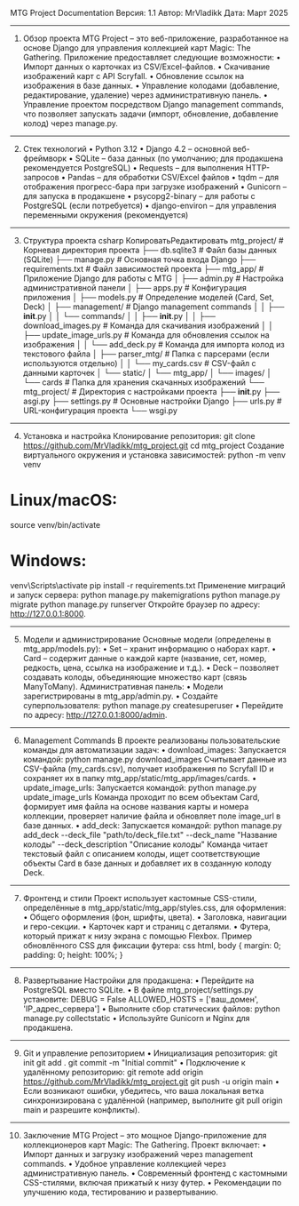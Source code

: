 MTG Project Documentation
Версия: 1.1
Автор: MrVladikk
Дата: Март 2025
________________________________________
1. Обзор проекта
MTG Project – это веб-приложение, разработанное на основе Django для управления коллекцией карт Magic: The Gathering. Приложение предоставляет следующие возможности:
•	Импорт данных о карточках из CSV/Excel-файлов.
•	Скачивание изображений карт с API Scryfall.
•	Обновление ссылок на изображения в базе данных.
•	Управление колодами (добавление, редактирование, удаление) через административную панель.
•	Управление проектом посредством Django management commands, что позволяет запускать задачи (импорт, обновление, добавление колод) через manage.py.
________________________________________
2. Стек технологий
•	Python 3.12
•	Django 4.2 – основной веб-фреймворк
•	SQLite – база данных (по умолчанию; для продакшена рекомендуется PostgreSQL)
•	Requests – для выполнения HTTP-запросов
•	Pandas – для обработки CSV/Excel файлов
•	tqdm – для отображения прогресс-бара при загрузке изображений
•	Gunicorn – для запуска в продакшене
•	psycopg2-binary – для работы с PostgreSQL (если потребуется)
•	django-environ – для управления переменными окружения (рекомендуется)
________________________________________
3. Структура проекта
csharp
КопироватьРедактировать
mtg_project/                  # Корневая директория проекта
├── db.sqlite3                # Файл базы данных (SQLite)
├── manage.py                 # Основная точка входа Django
├── requirements.txt          # Файл зависимостей проекта
├── mtg_app/                  # Приложение Django для работы с MTG
│   ├── admin.py              # Настройка административной панели
│   ├── apps.py               # Конфигурация приложения
│   ├── models.py             # Определение моделей (Card, Set, Deck)
│   ├── management/           # Django management commands
│   │   ├── __init__.py
│   │   └── commands/
│   │       ├── __init__.py
│   │       ├── download_images.py    # Команда для скачивания изображений
│   │       ├── update_image_urls.py  # Команда для обновления ссылок на изображения
│   │       └── add_deck.py           # Команда для импорта колод из текстового файла
│   ├── parser_mtg/           # Папка с парсерами (если используются отдельно)
│   │   └── my_cards.csv       # CSV-файл с данными карточек
│   └── static/
│       └── mtg_app/
│           └── images/
│               └── cards      # Папка для хранения скачанных изображений
└── mtg_project/              # Директория с настройками проекта
    ├── __init__.py
    ├── asgi.py
    ├── settings.py           # Основные настройки Django
    ├── urls.py               # URL-конфигурация проекта
    └── wsgi.py
________________________________________
4. Установка и настройка
Клонирование репозитория:
git clone https://github.com/MrVladikk/mtg_project.git
cd mtg_project
Создание виртуального окружения и установка зависимостей:
python -m venv venv
# Linux/macOS:
source venv/bin/activate
# Windows:
venv\Scripts\activate
pip install -r requirements.txt
Применение миграций и запуск сервера:
python manage.py makemigrations
python manage.py migrate
python manage.py runserver
Откройте браузер по адресу: http://127.0.0.1:8000.
________________________________________
5. Модели и администрирование
Основные модели (определены в mtg_app/models.py):
•	Set – хранит информацию о наборах карт.
•	Card – содержит данные о каждой карте (название, сет, номер, редкость, цена, ссылка на изображение и т.д.).
•	Deck – позволяет создавать колоды, объединяющие множество карт (связь ManyToMany).
Административная панель:
•	Модели зарегистрированы в mtg_app/admin.py.
•	Создайте суперпользователя: 
python manage.py createsuperuser
•	Перейдите по адресу: http://127.0.0.1:8000/admin.
________________________________________
6. Management Commands
В проекте реализованы пользовательские команды для автоматизации задач:
•	download_images:
Запускается командой:
python manage.py download_images
Считывает данные из CSV-файла (my_cards.csv), получает изображения по Scryfall ID и сохраняет их в папку mtg_app/static/mtg_app/images/cards.
•	update_image_urls:
Запускается командой:
python manage.py update_image_urls
Команда проходит по всем объектам Card, формирует имя файла на основе названия карты и номера коллекции, проверяет наличие файла и обновляет поле image_url в базе данных.
•	add_deck:
Запускается командой:
python manage.py add_deck --deck_file "path/to/deck_file.txt" --deck_name "Название колоды" --deck_description "Описание колоды"
Команда читает текстовый файл с описанием колоды, ищет соответствующие объекты Card в базе данных и добавляет их в созданную колоду Deck.
________________________________________
7. Фронтенд и стили
Проект использует кастомные CSS-стили, определённые в mtg_app/static/mtg_app/styles.css, для оформления:
•	Общего оформления (фон, шрифты, цвета).
•	Заголовка, навигации и геро-секции.
•	Карточек карт и страниц с деталями.
•	Футера, который прижат к низу экрана с помощью Flexbox.
Пример обновлённого CSS для фиксации футера:
css
html, body {
    margin: 0;
    padding: 0;
    height: 100%;
}
________________________________________
8. Развертывание
Настройки для продакшена:
•	Перейдите на PostgreSQL вместо SQLite.
•	В файле mtg_project/settings.py установите: 
DEBUG = False
ALLOWED_HOSTS = ['ваш_домен', 'IP_адрес_сервера']
•	Выполните сбор статических файлов: 
python manage.py collectstatic
•	Используйте Gunicorn и Nginx для продакшена.
________________________________________
9. Git и управление репозиторием
•	Инициализация репозитория: 
git init
git add .
git commit -m "Initial commit"
•	Подключение к удалённому репозиторию: 
git remote add origin https://github.com/MrVladikk/mtg_project.git
git push -u origin main
•	Если возникают ошибки, убедитесь, что ваша локальная ветка синхронизирована с удалённой (например, выполните git pull origin main и разрешите конфликты).
________________________________________
10. Заключение
MTG Project – это мощное Django-приложение для коллекционеров карт Magic: The Gathering. Проект включает:
•	Импорт данных и загрузку изображений через management commands.
•	Удобное управление коллекцией через административную панель.
•	Современный фронтенд с кастомными CSS-стилями, включая прижатый к низу футер.
•	Рекомендации по улучшению кода, тестированию и развертыванию.
